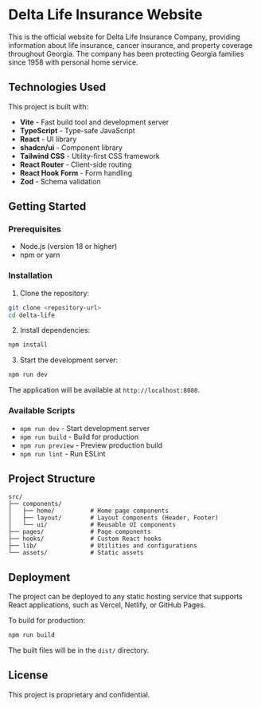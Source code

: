 # Delta Life Insurance Website

This is the official website for Delta Life Insurance Company, providing information about life insurance, cancer insurance, and property coverage throughout Georgia. The company has been protecting Georgia families since 1958 with personal home service.

## Technologies Used

This project is built with:

- **Vite** - Fast build tool and development server
- **TypeScript** - Type-safe JavaScript
- **React** - UI library
- **shadcn/ui** - Component library
- **Tailwind CSS** - Utility-first CSS framework
- **React Router** - Client-side routing
- **React Hook Form** - Form handling
- **Zod** - Schema validation

## Getting Started

### Prerequisites

- Node.js (version 18 or higher)
- npm or yarn

### Installation

1. Clone the repository:
```sh
git clone <repository-url>
cd delta-life
```

2. Install dependencies:
```sh
npm install
```

3. Start the development server:
```sh
npm run dev
```

The application will be available at `http://localhost:8080`.


### Available Scripts

- `npm run dev` - Start development server
- `npm run build` - Build for production
- `npm run preview` - Preview production build
- `npm run lint` - Run ESLint

## Project Structure

```
src/
├── components/
│   ├── home/          # Home page components
│   ├── layout/        # Layout components (Header, Footer)
│   └── ui/            # Reusable UI components
├── pages/             # Page components
├── hooks/             # Custom React hooks
├── lib/               # Utilities and configurations
└── assets/            # Static assets
```

## Deployment

The project can be deployed to any static hosting service that supports React applications, such as Vercel, Netlify, or GitHub Pages.

To build for production:
```sh
npm run build
```

The built files will be in the `dist/` directory.

## License

This project is proprietary and confidential.
